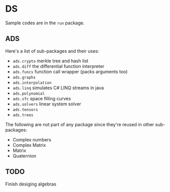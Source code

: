 # DS

Sample codes are in the `run` package.

## ADS

Here's a list of sub-packages and their uses:
- `ads.crypto` merkle tree and hash list
- `ads.diff` the differential function interpreter
- `ads.funcs` function call wrapper (packs arguments too)
- `ads.graphs`
- `ads.interpolation`
- `ads.linq` simulates C# LINQ streams in java
- `ads.polynomial` 
- `ads.sfc` space filling curves
- `ads.solvers` linear system solver
- `ads.tensors`
- `ads.trees`

The following are not part of any package since they're reused in other sub-packages:
- Complex numbers
- Complex Matrix
- Matrix
- Quaternion

## TODO

Finish desiging algebras